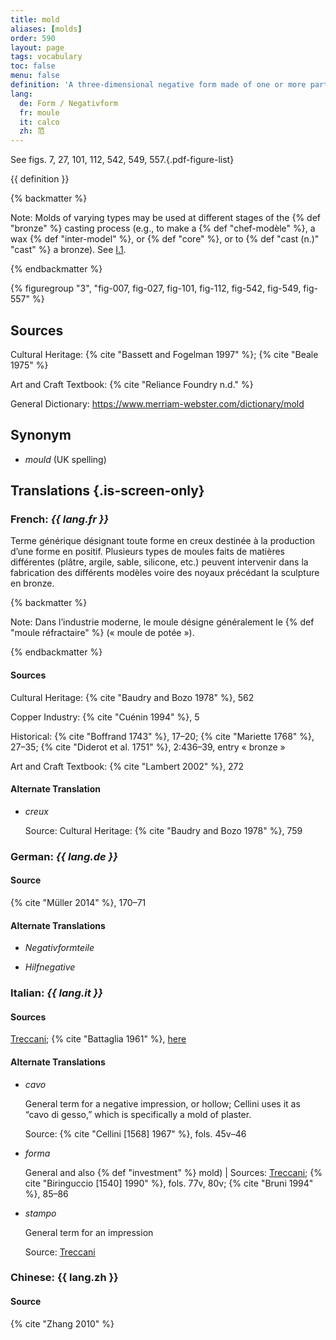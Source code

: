 ```yaml
---
title: mold
aliases: [molds]
order: 590
layout: page
tags: vocabulary
toc: false
menu: false
definition: 'A three-dimensional negative form made of one or more parts that serves as a matrix for the production of a positive by casting or pressing malleable material into it. Molds allow for the production of one or more copies of an original sculpture.'
lang:
  de: Form / Negativform
  fr: moule
  it: calco
  zh: 范
---
```


See figs. 7, 27, 101, 112, 542, 549, 557.{.pdf-figure-list}

{{ definition }}

{% backmatter %}

Note: Molds of varying types may be used at different stages of the {% def "bronze" %} casting process (e.g., to make a {% def "chef-modèle" %}, a wax {% def "inter-model" %}, or {% def "core" %}, or to {% def "cast (n.)" "cast" %} a bronze). See [I.1](/vol-1/1/).

{% endbackmatter %}

{% figuregroup "3", "fig-007, fig-027, fig-101, fig-112, fig-542, fig-549, fig-557" %}

## Sources

Cultural Heritage: {% cite "Bassett and Fogelman 1997" %}; {% cite "Beale 1975" %}

Art and Craft Textbook: {% cite "Reliance Foundry n.d." %}

General Dictionary: <https://www.merriam-webster.com/dictionary/mold>

## Synonym

- *mould* (UK spelling)

## Translations {.is-screen-only}

<div class="accordion">

### **French**: *{{ lang.fr }}*

Terme générique désignant toute forme en creux destinée à la production d’une forme en positif. Plusieurs types de moules faits de matières différentes (plâtre, argile, sable, silicone, etc.) peuvent intervenir dans la fabrication des différents modèles voire des noyaux précédant la sculpture en bronze.

{% backmatter %}

Note: Dans l’industrie moderne, le moule désigne généralement le {% def "moule réfractaire" %} (« moule de potée »).

{% endbackmatter %}

#### Sources

Cultural Heritage: {% cite "Baudry and Bozo 1978" %}, 562

Copper Industry: {% cite "Cuénin 1994" %}, 5

Historical: {% cite "Boffrand 1743" %}, 17–20; {% cite "Mariette 1768" %}, 27–35; {% cite "Diderot et al. 1751" %}, 2:436–39, entry « bronze »

Art and Craft Textbook: {% cite "Lambert 2002" %}, 272

#### Alternate Translation

- *creux*

    Source: Cultural Heritage: {% cite "Baudry and Bozo 1978" %}, 759

### **German**: *{{ lang.de }}*

#### Source

{% cite "Müller 2014" %}, 170–71

#### Alternate Translations

- *Negativformteile*

- *Hilfnegative*

### **Italian**: *{{ lang.it }}*

#### Sources

[Treccani](http://www.treccani.it/vocabolario/calco1/); {% cite "Battaglia 1961" %}, [here](http://www.gdli.it/pdf_viewer/Scripts/pdf.js/web/viewer.asp?file=/PDF/GDLI02/GDLI_02_ocr_534.pdf&parola=calco)

#### Alternate Translations

- *cavo*

    General term for a negative impression, or hollow; Cellini uses it as “cavo di gesso,” which is specifically a mold of plaster.

    Source: {% cite "Cellini [1568] 1967" %}, fols. 45v–46

- *forma*

    General and also {% def "investment" %} mold) | Sources: [Treccani](https://www.treccani.it/vocabolario/forma/); {% cite "Biringuccio [1540] 1990" %}, fols. 77v, 80v; {% cite "Bruni 1994" %}, 85–86

- *stampo*

    General term for an impression

    Source: [Treccani](http://www.treccani.it/vocabolario/stampo/)

### **Chinese**: {{ lang.zh }}

#### Source

{% cite "Zhang 2010" %}

</div>

